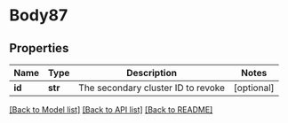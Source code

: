# Body87

## Properties
Name | Type | Description | Notes
------------ | ------------- | ------------- | -------------
**id** | **str** | The secondary cluster ID to revoke | [optional] 

[[Back to Model list]](../README.md#documentation-for-models) [[Back to API list]](../README.md#documentation-for-api-endpoints) [[Back to README]](../README.md)

